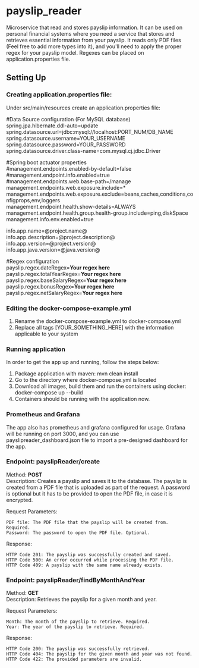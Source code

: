 # payslip_reader
Microservice that read and stores payslip information. It can be used on personal financial systems where you need a 
service that stores and retrieves essential information from your payslip. It reads only PDF files (Feel free to add 
more types into it), and you'll need to apply the proper regex for your payslip model. Regexes can be placed on 
application.properties file.  

## **Setting Up**

### Creating application.properties file:
Under src/main/resources create an application.properties file:

#Data Source configuration (For MySQL database)<br>
spring.jpa.hibernate.ddl-auto=update<br>
spring.datasource.url=jdbc:mysql://localhost:PORT_NUM/DB_NAME<br>
spring.datasource.username=YOUR_USERNAME<br>
spring.datasource.password=YOUR_PASSWORD<br>
spring.datasource.driver.class-name=com.mysql.cj.jdbc.Driver<br>

#Spring boot actuator properties<br>
#management.endpoints.enabled-by-default=false<br>
#management.endpoint.info.enabled=true<br>
#management.endpoints.web.base-path=/manage<br>
management.endpoints.web.exposure.include=*<br>
management.endpoints.web.exposure.exclude=beans,caches,conditions,configprops,env,loggers<br>
management.endpoint.health.show-details=ALWAYS<br>
management.endpoint.health.group.health-group.include=ping,diskSpace<br>
management.info.env.enabled=true<br>

info.app.name=@project.name@<br>
info.app.description=@project.description@<br>
info.app.version=@project.version@<br>
info.app.java.version=@java.version@

#Regex configuration<br>
payslip.regex.dateRegex=**Your regex here**<br>
payslip.regex.totalYearRegex=**Your regex here**<br>
payslip.regex.baseSalaryRegex=**Your regex here**<br>
payslip.regex.bonusRegex=**Your regex here**<br>
payslip.regex.netSalaryRegex=**Your regex here**<br>

### Editing the docker-compose-example.yml
1. Rename the docker-compose-example.yml to docker-compose.yml<br> 
2. Replace all tags [YOUR_SOMETHING_HERE] with the information applicable to your system<br> 

### Running application
In order to get the app up and running, follow the steps below:<br>
1. Package application with maven: mvn clean install<br>
2. Go to the directory where docker-compose.yml is located<br>
3. Download all images, build them and run the containers using docker: docker-compose up --build<br>
4. Containers should be running with the application now.<br>

### Prometheus and Grafana
The app also has prometheus and grafana configured for usage. Grafana will be running on port 3000, and you can use 
payslipreader_dashboard.json file to import a pre-designed dashboard for the app.

### Endpoint: payslipReader/create
Method: **POST** <br>
Description: Creates a payslip and saves it to the database. The payslip is created from a PDF file that is uploaded as 
part of the request. A password is optional but it has to be provided to open the PDF file, in case it is 
encrypted.

Request Parameters:

    PDF file: The PDF file that the payslip will be created from. Required.
    Password: The password to open the PDF file. Optional.

Response:

    HTTP Code 201: The payslip was successfully created and saved.
    HTTP Code 500: An error occurred while processing the PDF file.
    HTTP Code 409: A payslip with the same name already exists.

### Endpoint: payslipReader/findByMonthAndYear
Method: **GET** <br>
Description: Retrieves the payslip for a given month and year. <br>

Request Parameters:

    Month: The month of the payslip to retrieve. Required.
    Year: The year of the payslip to retrieve. Required.

Response:

    HTTP Code 200: The payslip was successfully retrieved.
    HTTP Code 404: The payslip for the given month and year was not found.
    HTTP Code 422: The provided parameters are invalid.
